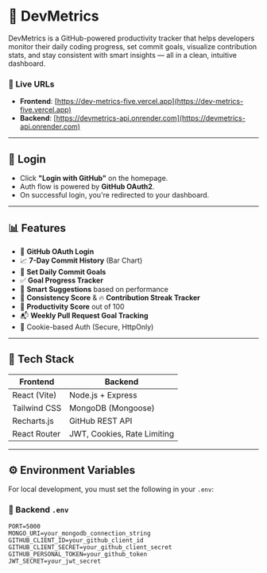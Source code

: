 # 🚀 DevMetrics

DevMetrics is a GitHub-powered productivity tracker that helps developers monitor their daily coding progress, set commit goals, visualize contribution stats, and stay consistent with smart insights — all in a clean, intuitive dashboard.


### 🔗 Live URLs

- **Frontend**: [https://dev-metrics-five.vercel.app](https://dev-metrics-five.vercel.app)
- **Backend**: [https://devmetrics-api.onrender.com](https://devmetrics-api.onrender.com)

---

## 🔐 Login

- Click **"Login with GitHub"** on the homepage.
- Auth flow is powered by **GitHub OAuth2**.
- On successful login, you're redirected to your dashboard.

---

## 📊 Features

- 🔐 **GitHub OAuth Login**
- 📈 **7-Day Commit History** (Bar Chart)
- 🎯 **Set Daily Commit Goals**
- ✅ **Goal Progress Tracker**
- 🧠 **Smart Suggestions** based on performance
- 🌱 **Consistency Score** & 🔥 **Contribution Streak Tracker**
- 🧮 **Productivity Score** out of 100
- 📬 **Weekly Pull Request Goal Tracking**
- 🍪 Cookie-based Auth (Secure, HttpOnly)

---

## 🧰 Tech Stack

| Frontend            | Backend                |
|---------------------|------------------------|
| React (Vite)        | Node.js + Express      |
| Tailwind CSS        | MongoDB (Mongoose)     |
| Recharts.js         | GitHub REST API        |
| React Router        | JWT, Cookies, Rate Limiting |

---

## ⚙️ Environment Variables

For local development, you must set the following in your `.env`:

### 🔐 Backend `.env`

```env
PORT=5000
MONGO_URI=your_mongodb_connection_string
GITHUB_CLIENT_ID=your_github_client_id
GITHUB_CLIENT_SECRET=your_github_client_secret
GITHUB_PERSONAL_TOKEN=your_github_token
JWT_SECRET=your_jwt_secret
